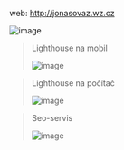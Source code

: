web: http://jonasovaz.wz.cz

![image](https://user-images.githubusercontent.com/86010709/155031005-8b0a429b-10ec-48b0-9991-f278929ac4cb.png)

>Lighthouse na mobil
>
>![image](https://user-images.githubusercontent.com/86010709/155031067-c2b23542-f6e7-4b1b-bd3a-9b0afaf7cca1.png)

>Lighthouse na počítač
>
>![image](https://user-images.githubusercontent.com/86010709/155031130-fd70aa7e-ed1f-44e8-ac72-748e52d35ab0.png)

>Seo-servis
>
>![image](https://user-images.githubusercontent.com/86010709/155031191-3a940275-03ee-4fc4-b79d-1360e26c59f8.png)

